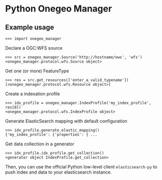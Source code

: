 # Python Onegeo Manager

## Example usage

```
>>> import onegeo_manager
```

Declare a OGC:WFS source

```
>>> src = onegeo_manager.Source('http://hostname/ows', 'wfs')
<onegeo_manager.protocol.wfs.Source object>
```

Get one (or more) FeatureType

```
>>> res = src.get_resources(['enter_a_valid_typename'])
[<onegeo_manager.protocol.wfs.Resource object>]
```

Create a indexation profile

```
>>> idx_profile = onegeo_manager.IndexProfile('my_index_profile', res[0])
<onegeo_manager.protocol.wfs.IndexProfile object>
```

Generate ElasticSearch mapping with default configuration

```
>>> idx_profile.generate_elastic_mapping()
{'my_index_profile': {'properties': { ...
```

Get data collection in a generator

```
>>> idx_profile.idx_profile.get_collection()
<generator object IndexProfile.get_collection>
```

Then, you can use the official Python low-level client `elasticsearch-py` to push index and data to your elasticsearch instance.
